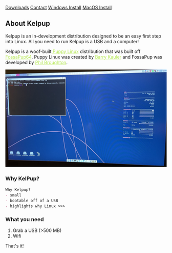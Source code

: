 <a href="../Instructions/Releases.md" class="btn"><span class="icon"></span>Downloads</a> <a href="../Contact/contact.md" class="btn"><span class="icon"></span>Contact</a> <a href="../Instructions/WindowsDownload.md" class="btn"><span class="icon"></span>Windows Install</a> <a href="../Instructions/MacDownload.md" class="btn"><span class="icon"></span>MacOS Install</a>

## About Kelpup
Kelpup is an in-development distribution designed to be an easy first step into Linux. All you need to run Kelpup is a USB and a computer! 

Kelpup is a woof-built <a href="https://puppylinux.com/" style="color: #b5e853; text-decoration: underline;text-decoration-style: dotted;">Puppy Linux</a> distribution that was built off <a href="https://blog.puppylinux.com/fossapup64-release" style="color: #b5e853; text-decoration: underline;text-decoration-style: dotted;">FossaPup64</a>. Puppy Linux was created by <a href="https://bkhome.org/news/" style="color: #b5e853; text-decoration: underline;text-decoration-style: dotted;">Barry Kauler</a> and FossaPup was developed by <a href="https://github.com/mrfricks" style="color: #b5e853; text-decoration: underline;text-decoration-style: dotted;">Phil Broughton</a>.

<img src="IMG_5360.jpeg" alt="hi" class="inline"/>

### Why KelPup? 
```markdown
Why Kelpup?
- small
- bootable off of a USB
- highlights why Linux >>>
```

### What you need
1. Grab a USB (>500 MB)
2. Wifi

That's it!
